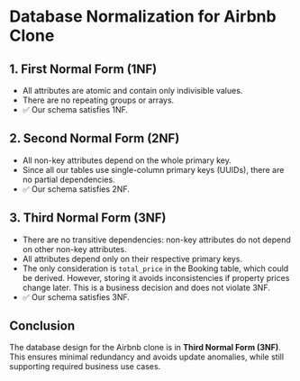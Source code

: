 # Database Normalization for Airbnb Clone

## 1. First Normal Form (1NF)
- All attributes are atomic and contain only indivisible values.
- There are no repeating groups or arrays.
- ✅ Our schema satisfies 1NF.

## 2. Second Normal Form (2NF)
- All non-key attributes depend on the whole primary key.
- Since all our tables use single-column primary keys (UUIDs), there are no partial dependencies.
- ✅ Our schema satisfies 2NF.

## 3. Third Normal Form (3NF)
- There are no transitive dependencies: non-key attributes do not depend on other non-key attributes.
- All attributes depend only on their respective primary keys.
- The only consideration is `total_price` in the Booking table, which could be derived. However, storing it avoids inconsistencies if property prices change later. This is a business decision and does not violate 3NF.
- ✅ Our schema satisfies 3NF.

## Conclusion
The database design for the Airbnb clone is in **Third Normal Form (3NF)**.
This ensures minimal redundancy and avoids update anomalies, while still supporting required business use cases.
